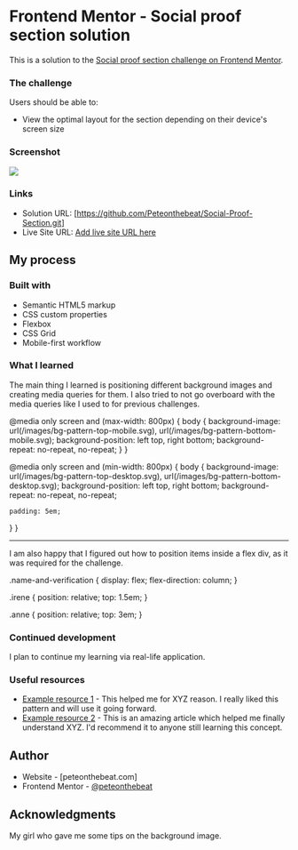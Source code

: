 # Frontend Mentor - Social proof section solution

This is a solution to the [Social proof section challenge on Frontend Mentor](https://www.frontendmentor.io/challenges/social-proof-section-6e0qTv_bA).

### The challenge

Users should be able to:

- View the optimal layout for the section depending on their device's screen size

### Screenshot

![](./screenshot.jpg)

### Links

- Solution URL: [https://github.com/Peteonthebeat/Social-Proof-Section.git]
- Live Site URL: [Add live site URL here](https://your-live-site-url.com)

## My process

### Built with

- Semantic HTML5 markup
- CSS custom properties
- Flexbox
- CSS Grid
- Mobile-first workflow

### What I learned

The main thing I learned is positioning different background images and creating media queries for them. I also tried to not go overboard with the media queries like I used to for previous challenges.

@media only screen and (max-width: 800px) {
body {
background-image: url(/images/bg-pattern-top-mobile.svg),
url(/images/bg-pattern-bottom-mobile.svg);
background-position: left top, right bottom;
background-repeat: no-repeat, no-repeat;
}
}

@media only screen and (min-width: 800px) {
body {
background-image: url(/images/bg-pattern-top-desktop.svg),
url(/images/bg-pattern-bottom-desktop.svg);
background-position: left top, right bottom;
background-repeat: no-repeat, no-repeat;

    padding: 5em;

}
}

---

I am also happy that I figured out how to position items inside a flex div, as it was required for the challenge.

.name-and-verification {
display: flex;
flex-direction: column;
}

.irene {
position: relative;
top: 1.5em;
}

.anne {
position: relative;
top: 3em;
}

### Continued development

I plan to continue my learning via real-life application.

### Useful resources

- [Example resource 1](https://www.example.com) - This helped me for XYZ reason. I really liked this pattern and will use it going forward.
- [Example resource 2](https://www.example.com) - This is an amazing article which helped me finally understand XYZ. I'd recommend it to anyone still learning this concept.

## Author

- Website - [peteonthebeat.com]
- Frontend Mentor - [@peteonthebeat](https://www.frontendmentor.io/profile/peteonthebeat)

## Acknowledgments

My girl who gave me some tips on the background image.
